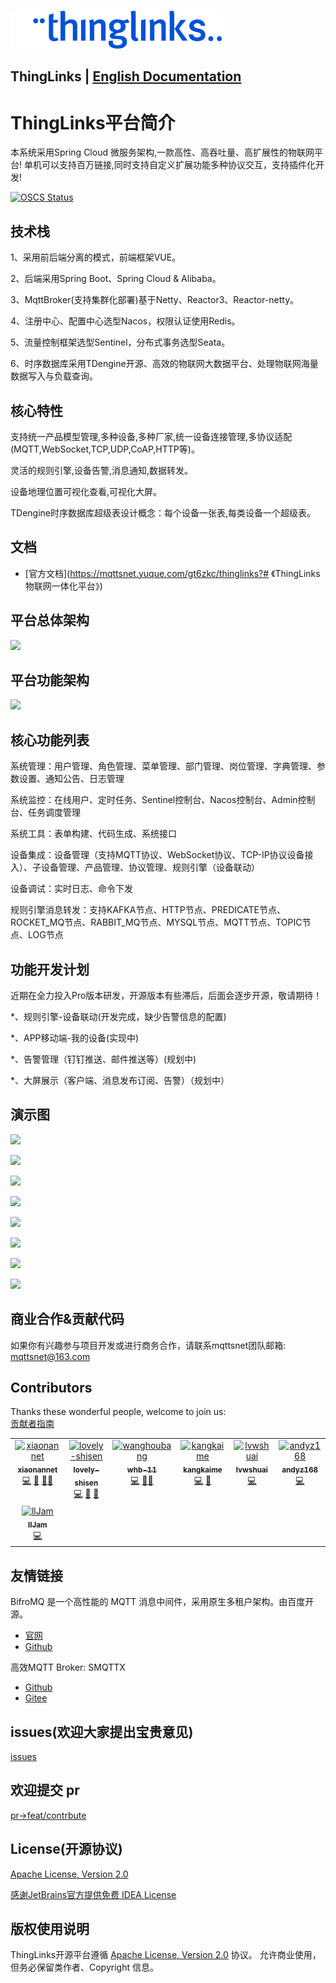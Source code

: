 [![MQTTSNET Logo](./doc/imgs/logo.png)](http://www.mqttsnet.com)

## ThingLinks | [English Documentation](README.md)

# ThingLinks平台简介

本系统采用Spring Cloud 微服务架构,一款高性、高吞吐量、高扩展性的物联网平台!
单机可以支持百万链接,同时支持自定义扩展功能多种协议交互，支持插件化开发!

[![OSCS Status](https://www.oscs1024.com/platform/badge/mqttsnet/thinglinks.svg?size=small)](https://www.oscs1024.com/project/mqttsnet/thinglinks?ref=badge_small)

## 技术栈

1、采用前后端分离的模式，前端框架VUE。

2、后端采用Spring Boot、Spring Cloud & Alibaba。

3、MqttBroker(支持集群化部署)基于Netty、Reactor3、Reactor-netty。

4、注册中心、配置中心选型Nacos，权限认证使用Redis。

5、流量控制框架选型Sentinel，分布式事务选型Seata。

6、时序数据库采用TDengine开源、高效的物联网大数据平台、处理物联网海量数据写入与负载查询。

## 核心特性

支持统一产品模型管理,多种设备,多种厂家,统一设备连接管理,多协议适配(MQTT,WebSocket,TCP,UDP,CoAP,HTTP等)。

灵活的规则引擎,设备告警,消息通知,数据转发。

设备地理位置可视化查看,可视化大屏。

TDengine时序数据库超级表设计概念：每个设备一张表,每类设备一个超级表。

## 文档

- [官方文档](https://mqttsnet.yuque.com/gt6zkc/thinglinks?# 《ThingLinks物联网一体化平台》)

## 平台总体架构

![](doc/imgs/overallArchitecture.png)

## 平台功能架构

![](doc/imgs/functionalArchitecture.png)

## 核心功能列表

系统管理：用户管理、角色管理、菜单管理、部门管理、岗位管理、字典管理、参数设置、通知公告、日志管理

系统监控：在线用户、定时任务、Sentinel控制台、Nacos控制台、Admin控制台、任务调度管理

系统工具：表单构建、代码生成、系统接口

设备集成：设备管理（支持MQTT协议、WebSocket协议、TCP-IP协议设备接入）、子设备管理、产品管理、协议管理、规则引擎（设备联动）

设备调试：实时日志、命令下发

规则引擎消息转发：支持KAFKA节点、HTTP节点、PREDICATE节点、ROCKET_MQ节点、RABBIT_MQ节点、MYSQL节点、MQTT节点、TOPIC节点、LOG节点

## 功能开发计划

近期在全力投入Pro版本研发，开源版本有些滞后，后面会逐步开源，敬请期待！

*、规则引擎-设备联动(开发完成，缺少告警信息的配置)

*、APP移动端-我的设备(实现中)

*、告警管理（钉钉推送、邮件推送等）(规划中)

*、大屏展示（客户端、消息发布订阅、告警）（规划中）

## 演示图

![](doc/imgs/deviceIntegration/img.png)

![](doc/imgs/deviceIntegration/img_0.png)

![](doc/imgs/deviceIntegration/img_1.png)

![](doc/imgs/deviceIntegration/img_2.png)

![](doc/imgs/deviceIntegration/img_3.png)

![](doc/imgs/deviceIntegration/img_4.png)

![](doc/imgs/deviceIntegration/img_5.png)

![](doc/imgs/deviceIntegration/img_6.png)

## 商业合作&贡献代码

如果你有兴趣参与项目开发或进行商务合作，请联系mqttsnet团队邮箱: mqttsnet@163.com

## Contributors

Thanks these wonderful people, welcome to join us:   
[贡献者指南](CONTRIBUTING.md)

<!-- ALL-CONTRIBUTORS-LIST:START - Do not remove or modify this section -->
<!-- prettier-ignore-start -->
<!-- markdownlint-disable -->
<table>
  <tbody>
    <tr>
      <td align="center" valign="top" width="14.28%"><a href="https://github.com/xiaonannet"><img src="https://avatars.githubusercontent.com/u/57425893?s=400&u=7e19afcd215072e56e0168c6717342456b174b68&v=4" width="100px;" alt="xiaonannet"/><br /><sub><b>xiaonannet</b></sub></a><br /><a href="https://github.com/mqttsnet/thinglinks/commits?author=xiaonannet" title="Code">💻</a> <a href="https://github.com/mqttsnet/thinglinks/commits?author=xiaonannet" title="Documentation">📖</a> <a href="#xiaonannet" title="Design">🎨</a><a href="https://github.com/mqttsnet/thinglinks/commits?author=lvwshuai" title="Bug reports">🐛</a></td>
      <td align="center" valign="top" width="14.28%"><a href="https://github.com/lovely-shisen"><img src="https://avatars.githubusercontent.com/u/32031196?s=400&u=7e19afcd215072e56e0168c6717342456b174b68&v=4" width="100px;" alt="lovely-shisen"/><br /><sub><b>lovely-shisen</b></sub></a><br /><a href="https://github.com/mqttsnet/thinglinks/commits?author=lovely-shisen" title="Code">💻</a> <a href="https://github.com/mqttsnet/thinglinks/commits?author=lovely-shisen" title="Documentation">📖</a> <a href="#lovely-shisen" title="Design">🎨</a></td>
      <td align="center" valign="top" width="14.28%"><a href="https://github.com/whb-11"><img src="https://avatars.githubusercontent.com/u/95611581?v=4" width="100px;" alt="wanghoubang"/><br /><sub><b>whb-11</b></sub></a><br /><a href="https://github.com/mqttsnet/thinglinks/commits?author=whb-11" title="Code">💻</a> <a href="https://github.com/mqttsnet/thinglinks/commits?author=whb-11" title="Documentation">📖</a><a href="#lovely-shisen" title="Design">🎨</a></td>
      <td align="center" valign="top" width="14.28%"><a href="https://github.com/kangkaime"><img src="https://avatars.githubusercontent.com/u/4422866?v=4" width="100px;" alt="kangkaime"/><br /><sub><b>kangkaime</b></sub></a><br /><a href="https://github.com/mqttsnet/thinglinks/commits?author=kangkaime" title="Code">💻</a> <a href="https://github.com/mqttsnet/thinglinks/commits?author=kangkaime" title="Bug reports">🐛</a></td>      
      <td align="center" valign="top" width="14.28%"><a href="https://github.com/lvwshuai"><img src="https://avatars.githubusercontent.com/u/2986900?v=4" width="100px;" alt="lvwshuai"/><br /><sub><b>lvwshuai</b></sub></a><br /><a href="https://github.com/mqttsnet/thinglinks/commits?author=lvwshuai" title="Code">💻</a></td>
      <td align="center" valign="top" width="14.28%"><a href="https://github.com/andyz168"><img src="https://avatars.githubusercontent.com/u/22382971?v=4" width="100px;" alt="andyz168"/><br /><sub><b>andyz168</b></sub></a><br /><a href="https://github.com/mqttsnet/thinglinks/commits?author=andyz168" title="Code">💻</a></td>
    </tr>
    <tr>
      <td align="center" valign="top" width="14.28%"><a href="https://github.com/llJam"><img src="https://avatars.githubusercontent.com/u/113015997?v=4" width="100px;" alt="llJam"/><br /><sub><b>llJam</b></sub></a><br /><a href="https://github.com/mqttsnet/thinglinks/commits?author=llJam" title="Code">💻</a></td>
    </tr>
  </tbody>
</table>

<!-- ALL-CONTRIBUTORS-LIST:END -->

## 友情链接

BifroMQ 是一个高性能的 MQTT 消息中间件，采用原生多租户架构。由百度开源。

- [官网](bifromq.io)
- [Github](https://github.com/baidu/bifromq)

高效MQTT Broker: SMQTTX

- [Github](https://github.com/quickmsg/smqttx)
- [Gitee](https://gitee.com/quickmsg/smqttx)

## issues(欢迎大家提出宝贵意见)

[issues](https://github.com/mqttsnet/thinglinks/issues)

## 欢迎提交 pr

[pr->feat/contrbute](https://github.com/mqttsnet/thinglinks/pulls)

## License(开源协议)

[Apache License, Version 2.0](LICENSE)

[感谢JetBrains官方提供免费 IDEA License](https://www.jetbrains.com)

## 版权使用说明

ThingLinks开源平台遵循 [Apache License, Version 2.0](LICENSE) 协议。 允许商业使用，但务必保留类作者、Copyright 信息。
